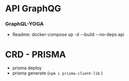 # API GraphQG

### GraphQL-YOGA
 - Readme: docker-compose up -d --build --no-deps api

# CRD - PRISMA
 - prisma deploy
 - prisma generate (``` npm i prisma-client-lib ``` )

